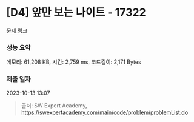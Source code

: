 # [D4] 앞만 보는 나이트 - 17322 

[문제 링크](https://swexpertacademy.com/main/code/problem/problemDetail.do?contestProbId=AYgEu2460GwDFARP) 

### 성능 요약

메모리: 61,208 KB, 시간: 2,759 ms, 코드길이: 2,171 Bytes

### 제출 일자

2023-10-13 13:07



> 출처: SW Expert Academy, https://swexpertacademy.com/main/code/problem/problemList.do